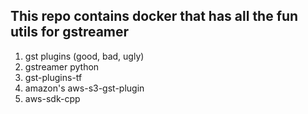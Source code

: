 ## This repo contains docker that has all the fun utils for gstreamer

1. gst plugins (good, bad, ugly)
2. gstreamer python
3. gst-plugins-tf
4. amazon's aws-s3-gst-plugin
5. aws-sdk-cpp
